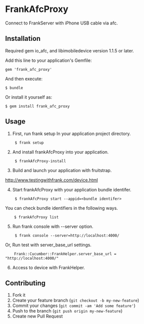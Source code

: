 # FrankAfcProxy

Connect to FrankServer with iPhone USB cable via afc.


## Installation

Required gem io_afc, and libimobiledevice version 1.1.5 or later.

Add this line to your application's Gemfile:

    gem 'frank_afc_proxy'

And then execute:

    $ bundle

Or install it yourself as:

    $ gem install frank_afc_proxy


## Usage


1. First, run frank setup In your application project directory.

        $ frank setup

2. And install frankAfcProxy into your application.

        $ frankAfcProxy-install

3. Build and launch your application with fruitstrap.

  http://www.testingwithfrank.com/device.html

4. Start frankAfcProxy with your application bundle identifer.

        $ frankAfcProxy start --appid=<bundle identifer>

  You can check bundle identifiers in the following ways.

        $ frankAfcProxy list

5. Run frank console with --server option.

        $ frank console --server=http://localhost:4000/

  Or, Run test with server_base_url settings.

        Frank::Cucumber::FrankHelper.server_base_url = "http://localhost:4000/"

6. Access to device with FrankHelper.



## Contributing

1. Fork it
2. Create your feature branch (`git checkout -b my-new-feature`)
3. Commit your changes (`git commit -am 'Add some feature'`)
4. Push to the branch (`git push origin my-new-feature`)
5. Create new Pull Request
